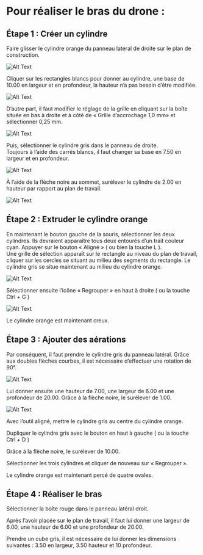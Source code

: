 # **Pour réaliser le bras du drone :**

## **Étape 1 : Créer un cylindre**

Faire glisser le cylindre orange du panneau latéral de droite sur le plan de construction.

![Alt Text](https://github.com/emlyon/makerstime/blob/master/Gifs/01.gif)

Cliquer sur les rectangles blancs pour donner au cylindre, une base de 10.00 en largeur et en profondeur, la hauteur n’a pas besoin d’être modifiée.

![Alt Text](https://github.com/emlyon/makerstime/blob/master/Gifs/02.gif)

D’autre part, il faut modifier le réglage de la grille en cliquant sur la boîte située en bas à droite et à côté de
« Grille d’accrochage 1,0 mm» et sélectionner 0,25 mm.  

![Alt Text](https://github.com/emlyon/makerstime/blob/master/Gifs/03-3.gif)

Puis, sélectionner le cylindre gris dans le panneau de droite.  
Toujours à l’aide des carrés blancs, il faut changer sa base en 7.50 en largeur et en profondeur.

![Alt Text](https://github.com/emlyon/makerstime/blob/master/Gifs/04.gif)

À l’aide de la flèche noire au sommet, surélever le cylindre de 2.00 en hauteur par rapport au plan de travail.  

![Alt Text](https://github.com/emlyon/makerstime/blob/master/Gifs/05-2.gif)


## **Étape 2 : Extruder le cylindre orange**

En maintenant le bouton gauche de la souris, sélectionner les deux cylindres.
Ils devraient apparaître tous deux entourés d’un trait couleur cyan.
Appuyer sur le bouton « Aligné » ( ou bien la touche L ).  
Une grille de sélection apparaît sur le rectangle au niveau du plan de travail,  cliquer sur les cercles se situant au milieu des segments du rectangle.  Le cylindre gris se situe maintenant au milieu du cylindre orange.

![Alt Text](https://github.com/emlyon/makerstime/blob/master/Gifs/06.gif)

Sélectionner ensuite l’icône « Regrouper » en haut à droite ( ou la touche Ctrl + G )

![Alt Text](https://github.com/emlyon/makerstime/blob/master/Gifs/07.gif)

Le cylindre orange est maintenant creux.


## **Étape 3 : Ajouter des aérations**

Par conséquent, il faut prendre le cylindre gris du panneau latéral.
Grâce aux doubles flèches courbes, il est nécessaire d’effectuer une rotation de 90°.

![Alt Text](https://github.com/emlyon/makerstime/blob/master/Gifs/08.gif)

Lui donner ensuite une hauteur de 7.00, une largeur de 6.00 et une profondeur de 20.00.
Grâce à la flèche noire, le surélever de 1.00.

![Alt Text](https://github.com/emlyon/makerstime/blob/master/Gifs/09.gif)

Avec l’outil aligné, mettre le cylindre gris au centre du cylindre orange.

Dupliquer le cylindre gris avec le bouton en haut à gauche ( ou la touche Ctrl + D )

Grâce à la flèche noire, le surélever de 10.00.

Sélectionner les trois cylindres et cliquer de nouveau sur « Regrouper ».

Le cylindre orange est maintenant percé de quatre ovales.


## **Étape 4 : Réaliser le bras**

Sélectionner la boîte rouge dans le panneau latéral droit.

Après l’avoir placée sur le plan de travail, il faut lui donner une largeur de 6.00, une hauteur de 6.00 et une profondeur de 20.00.

Prendre un cube gris, il est nécessaire de lui donner les dimensions suivantes :
3.50 en largeur, 3.50 hauteur et 10 profondeur.
